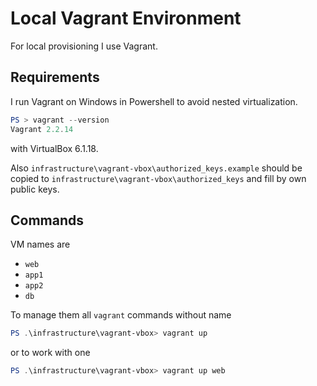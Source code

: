 Local Vagrant Environment
================================

For local provisioning I use Vagrant.

Requirements
------------------

I run Vagrant on Windows in Powershell to avoid nested virtualization.

```powershell
PS > vagrant --version
Vagrant 2.2.14
```

with VirtualBox 6.1.18.

Also `infrastructure\vagrant-vbox\authorized_keys.example` should be copied to `infrastructure\vagrant-vbox\authorized_keys` and fill by own public keys.

Commands
---------

VM names are

* `web`
* `app1`
* `app2`
* `db`

To manage them all `vagrant` commands without name

```powershell
PS .\infrastructure\vagrant-vbox> vagrant up
```

or to work with one

```powershell
PS .\infrastructure\vagrant-vbox> vagrant up web
```
